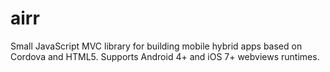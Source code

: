 # airr
Small JavaScript MVC library for building mobile hybrid apps based on Cordova and HTML5. Supports Android 4+ and iOS 7+ webviews runtimes.

